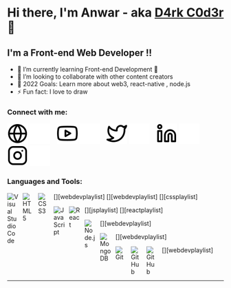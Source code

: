 # Hi there, I'm Anwar - aka [D4rk C0d3r][website] 👋

## I'm a Front-end Web Developer !!

- 🌱 I’m currently learning Front-end Development 🤣
- 👯 I’m looking to collaborate with other content creators
- 🥅 2022 Goals: Learn more about web3, react-native , node.js
- ⚡ Fun fact: I love to draw

### Connect with me:

[![website](./img/globe-light.svg)](https://gifted-kirch-581fe5.netlify.app/#gh-light-mode-only)
[![website](./img/globe-dark.svg)](https://gifted-kirch-581fe5.netlify.app/#gh-dark-mode-only)
&nbsp;&nbsp;
[![website](./img/youtube-light.svg)](https://www.youtube.com/channel/UCYFa9aTRI6yJzlG4ceaTiXg#gh-light-mode-only)
[![website](./img/youtube-dark.svg)](https://www.youtube.com/channel/UCYFa9aTRI6yJzlG4ceaTiXg#gh-dark-mode-only)
&nbsp;&nbsp;
[![website](./img/twitter-light.svg)](https://twitter.com/codestackr#gh-light-mode-only)
[![website](./img/twitter-dark.svg)](https://twitter.com/codestackr#gh-dark-mode-only)
&nbsp;&nbsp;
[![website](./img/linkedin-light.svg)](https://linkedin.com/in/codeSTACKr#gh-light-mode-only)
[![website](./img/linkedin-dark.svg)](https://linkedin.com/in/codeSTACKr#gh-dark-mode-only)
&nbsp;&nbsp;
[![website](./img/instagram-light.svg)](https://instagram.com/anutixo#gh-light-mode-only)
[![website](./img/instagram-dark.svg)](https://instagram.com/anutixo#gh-dark-mode-only)

### Languages and Tools:

[<img align="left" alt="Visual Studio Code" width="26px" src="https://cdn.jsdelivr.net/gh/devicons/devicon/icons/vscode/vscode-original.svg" style="padding-right:10px;" />][webdevplaylist]
[<img align="left" alt="HTML5" width="26px" src="https://cdn.jsdelivr.net/gh/devicons/devicon/icons/html5/html5-original.svg" style="padding-right:10px;" />][webdevplaylist]
[<img align="left" alt="CSS3" width="26px" src="https://cdn.jsdelivr.net/gh/devicons/devicon/icons/css3/css3-original.svg" style="padding-right:10px;" />][cssplaylist]

[<img align="left" alt="JavaScript" width="26px" src="https://cdn.jsdelivr.net/gh/devicons/devicon/icons/javascript/javascript-original.svg" style="padding-right:10px;" />][jsplaylist]
[<img align="left" alt="React" width="26px" src="https://cdn.jsdelivr.net/gh/devicons/devicon/icons/react/react-original.svg" style="padding-right:10px;" />][reactplaylist]

[<img align="left" alt="Node.js" width="26px" src="https://cdn.jsdelivr.net/gh/devicons/devicon/icons/nodejs/nodejs-original.svg" style="padding-right:10px;" />][webdevplaylist]

[<img align="left" alt="MongoDB" width="26px" src="https://cdn.jsdelivr.net/gh/devicons/devicon/icons/mongodb/mongodb-original.svg" style="padding-right:10px;" />][webdevplaylist]

[<img align="left" alt="Git" width="26px" src="https://cdn.jsdelivr.net/gh/devicons/devicon/icons/git/git-original.svg" style="padding-right:10px;" />][webdevplaylist]
[<img align="left" alt="GitHub" width="26px" src="https://user-images.githubusercontent.com/3369400/139447912-e0f43f33-6d9f-45f8-be46-2df5bbc91289.png" style="padding-right:10px;" />](https://www.youtube.com/playlist?list=PLkwxH9e_vrAJ0WbEsFA9W3I1W-g_BTsbt#gh-dark-mode-only)
[<img align="left" alt="GitHub" width="26px" src="https://user-images.githubusercontent.com/3369400/139448065-39a229ba-4b06-434b-bc67-616e2ed80c8f.png" style="padding-right:10px;" />](https://www.youtube.com/playlist?list=PLkwxH9e_vrAJ0WbEsFA9W3I1W-g_BTsbt#gh-light-mode-only)

<br />
<br />

---

[website]: https://gifted-kirch-581fe5.netlify.app/
[twitter]: https://twitter.com/codeSTACKr
[youtube]: https://www.youtube.com/channel/UCYFa9aTRI6yJzlG4ceaTiXg
[instagram]: https://instagram.com/anutixo
[linkedin]: https://linkedin.com/in/
